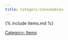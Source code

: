 ```yaml
---
title: Category:Consumables
---
```


{% include Items.md %}

[Category: Items](Category:_Items "wikilink")